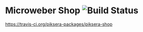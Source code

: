 # Microweber Shop ![Build Status](https://api.travis-ci.org/piksera-packages/piksera-shop.svg?branch=master)
https://travis-ci.org/piksera-packages/piksera-shop